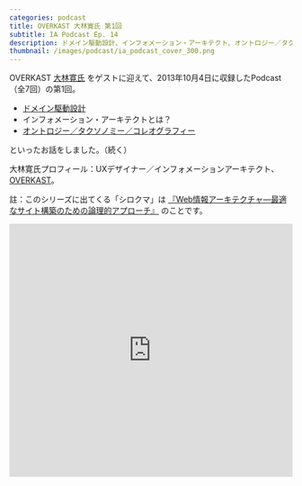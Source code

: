 ```yaml
---
categories: podcast
title: OVERKAST 大林寛氏 第1回
subtitle: IA Podcast Ep. 14
description: ドメイン駆動設計、インフォメーション・アーキテクト、オントロジー／タクソノミー／コレオグラフィーの話です。
thumbnail: /images/podcast/ia_podcast_cover_300.png
---
```


OVERKAST [大林寛氏](http://overkast.jp/about/) をゲストに迎えて、2013年10月4日に収録したPodcast（全7回）の第1回。

- [ドメイン駆動設計](http://www.slideshare.net/masuda220/ss-26583161)
- インフォメーション・アーキテクトとは？
- [オントロジー／タクソノミー／コレオグラフィー](http://blog.iaspectrum.net/2011/10/13/choreography/)

といったお話をしました。（続く）

大林寛氏プロフィール：UXデザイナー／インフォメーションアーキテクト、[OVERKAST](http://overkast.jp/)。

註：このシリーズに出てくる「シロクマ」は [『Web情報アーキテクチャ―最適なサイト構築のための論理的アプローチ』](http://www.amazon.co.jp/dp/487311134X) のことです。

<iframe width="100%" height="450" scrolling="no" frameborder="no" src="https://w.soundcloud.com/player/?url=https%3A//api.soundcloud.com/tracks/283582691&amp;auto_play=false&amp;hide_related=false&amp;show_comments=true&amp;show_user=true&amp;show_reposts=false&amp;visual=true"></iframe>
